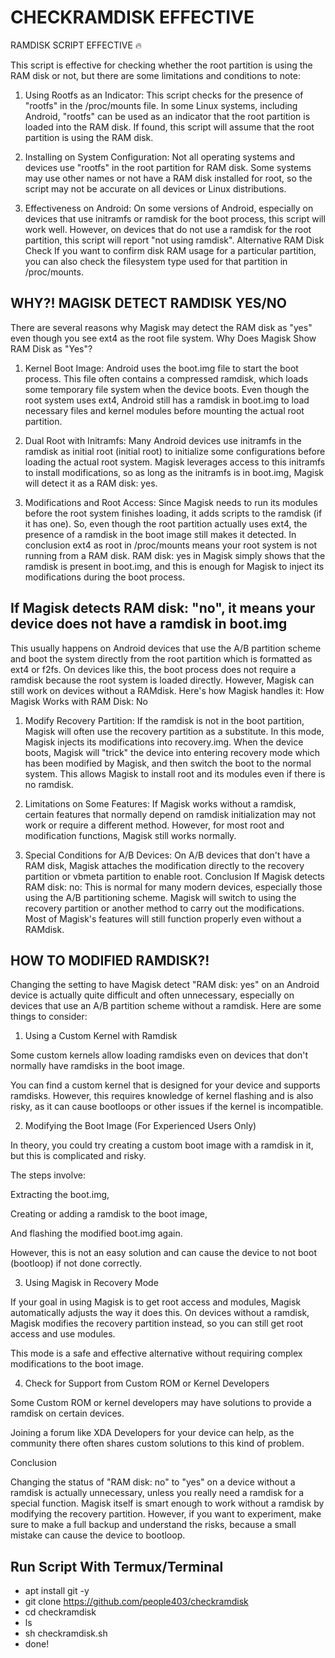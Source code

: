 # CHECKRAMDISK EFFECTIVE 
RAMDISK SCRIPT EFFECTIVE 🔥

This script is effective for checking whether the root partition is using the RAM disk or not, but there are some limitations and conditions to note: 

1. Using Rootfs as an Indicator: This script checks for the presence of "rootfs" in the /proc/mounts file. In some Linux systems, including Android, "rootfs" can be used as an indicator that the root partition is loaded into the RAM disk. If found, this script will assume that the root partition is using the RAM disk.

2. Installing on System Configuration: Not all operating systems and devices use "rootfs" in the root partition for RAM disk. Some systems may use other names or not have a RAM disk installed for root, so the script may not be accurate on all devices or Linux distributions.

4. Effectiveness on Android: On some versions of Android, especially on devices that use initramfs or ramdisk for the boot process, this script will work well. However, on devices that do not use a ramdisk for the root partition, this script will report "not using ramdisk". Alternative RAM Disk Check If you want to confirm disk RAM usage for a particular partition, you can also check the filesystem type used for that partition in /proc/mounts.

## WHY?! MAGISK DETECT RAMDISK YES/NO
There are several reasons why Magisk may detect the RAM disk as "yes" even though you see ext4 as the root file system. Why Does Magisk Show RAM Disk as "Yes"?

1. Kernel Boot Image: Android uses the boot.img file to start the boot process. This file often contains a compressed ramdisk, which loads some temporary file system when the device boots. Even though the root system uses ext4, Android still has a ramdisk in boot.img to load necessary files and kernel modules before mounting the actual root partition.

2. Dual Root with Initramfs: Many Android devices use initramfs in the ramdisk as initial root (initial root) to initialize some configurations before loading the actual root system. Magisk leverages access to this initramfs to install modifications, so as long as the initramfs is in boot.img, Magisk will detect it as a RAM disk: yes.

3. Modifications and Root Access: Since Magisk needs to run its modules before the root system finishes loading, it adds scripts to the ramdisk (if it has one). So, even though the root partition actually uses ext4, the presence of a ramdisk in the boot image still makes it detected. In conclusion ext4 as root in /proc/mounts means your root system is not running from a RAM disk. RAM disk: yes in Magisk simply shows that the ramdisk is present in boot.img, and this is enough for Magisk to inject its modifications during the boot process.

## If Magisk detects RAM disk: "no", it means your device does not have a ramdisk in boot.img
This usually happens on Android devices that use the A/B partition scheme and boot the system directly from the root partition which is formatted as ext4 or f2fs. On devices like this, the boot process does not require a ramdisk because the root system is loaded directly. However, Magisk can still work on devices without a RAMdisk. Here's how Magisk handles it: How Magisk Works with RAM Disk: No 

1. Modify Recovery Partition: If the ramdisk is not in the boot partition, Magisk will often use the recovery partition as a substitute. In this mode, Magisk injects its modifications into recovery.img. When the device boots, Magisk will "trick" the device into entering recovery mode which has been modified by Magisk, and then switch the boot to the normal system. This allows Magisk to install root and its modules even if there is no ramdisk.

2. Limitations on Some Features: If Magisk works without a ramdisk, certain features that normally depend on ramdisk initialization may not work or require a different method. However, for most root and modification functions, Magisk still works normally.

3. Special Conditions for A/B Devices: On A/B devices that don't have a RAM disk, Magisk attaches the modification directly to the recovery partition or vbmeta partition to enable root. Conclusion If Magisk detects RAM disk: no: This is normal for many modern devices, especially those using the A/B partitioning scheme. Magisk will switch to using the recovery partition or another method to carry out the modifications. Most of Magisk's features will still function properly even without a RAMdisk.

## HOW TO MODIFIED RAMDISK?!
Changing the setting to have Magisk detect "RAM disk: yes" on an Android device is actually quite difficult and often unnecessary, especially on devices that use an A/B partition scheme without a ramdisk. Here are some things to consider:

1. Using a Custom Kernel with Ramdisk

Some custom kernels allow loading ramdisks even on devices that don't normally have ramdisks in the boot image.

You can find a custom kernel that is designed for your device and supports ramdisks. However, this requires knowledge of kernel flashing and is also risky, as it can cause bootloops or other issues if the kernel is incompatible.

2. Modifying the Boot Image (For Experienced Users Only)

In theory, you could try creating a custom boot image with a ramdisk in it, but this is complicated and risky.

The steps involve:

Extracting the boot.img,

Creating or adding a ramdisk to the boot image,

And flashing the modified boot.img again.

However, this is not an easy solution and can cause the device to not boot (bootloop) if not done correctly.

3. Using Magisk in Recovery Mode

If your goal in using Magisk is to get root access and modules, Magisk automatically adjusts the way it does this. On devices without a ramdisk, Magisk modifies the recovery partition instead, so you can still get root access and use modules.

This mode is a safe and effective alternative without requiring complex modifications to the boot image.

4. Check for Support from Custom ROM or Kernel Developers

Some Custom ROM or kernel developers may have solutions to provide a ramdisk on certain devices.

Joining a forum like XDA Developers for your device can help, as the community there often shares custom solutions to this kind of problem.

Conclusion

Changing the status of "RAM disk: no" to "yes" on a device without a ramdisk is actually unnecessary, unless you really need a ramdisk for a special function. Magisk itself is smart enough to work without a ramdisk by modifying the recovery partition. However, if you want to experiment, make sure to make a full backup and understand the risks, because a small mistake can cause the device to bootloop.

## Run Script With Termux/Terminal
- apt install git -y
- git clone https://github.com/people403/checkramdisk
- cd checkramdisk
- ls
- sh checkramdisk.sh
- done!
